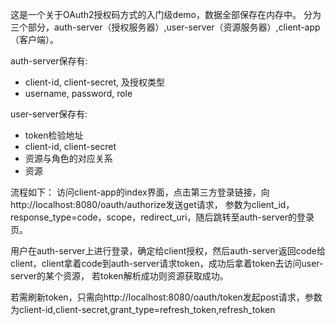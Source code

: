 这是一个关于OAuth2授权码方式的入门级demo，数据全部保存在内存中。
分为三个部分，auth-server（授权服务器）,user-server（资源服务器）,client-app（客户端）。

auth-server保存有:
+ client-id, client-secret, 及授权类型
+ username, password, role

user-server保存有:
+ token检验地址
+ client-id, client-secret
+ 资源与角色的对应关系
+ 资源

流程如下：
访问client-app的index界面，点击第三方登录链接，向http://localhost:8080/oauth/authorize发送get请求，
参数为client_id，response_type=code，scope，redirect_uri，随后跳转至auth-server的登录页。

用户在auth-server上进行登录，确定给client授权，然后auth-server返回code给client，client拿着code到auth-server请求token，成功后拿着token去访问user-server的某个资源，
若token解析成功则资源获取成功。

若需刷新token，只需向http://localhost:8080/oauth/token发起post请求，参数为client-id,client-secret,grant_type=refresh_token,refresh_token
